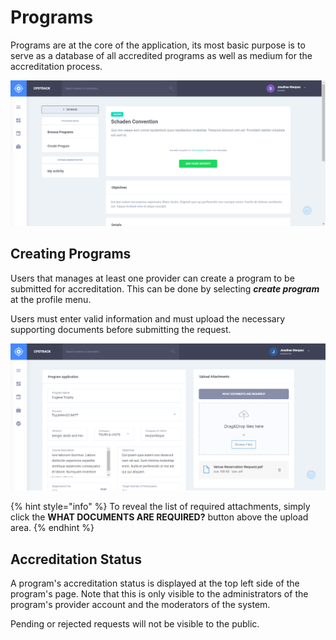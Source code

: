 # Programs

Programs are at the core of the application, its most basic purpose is to serve as a database of all accredited programs as well as medium for the accreditation process.

![](../../assets/programs-view.png)

## Creating Programs

Users that manages at least one provider can create a program to be submitted for accreditation. This can be done by selecting _**create program**_ at the profile menu.

Users must enter valid information and must upload the necessary supporting documents before submitting the request.

![](../../assets/programs-create.png)

{% hint style="info" %}
To reveal the list of required attachments, simply click the **WHAT DOCUMENTS ARE REQUIRED?** button above the upload area.
{% endhint %}

## Accreditation Status

A program's accreditation status is displayed at the top left side of the program's page. Note that this is only visible to the administrators of the program's provider account and the moderators of the system.

Pending or rejected requests will not be visible to the public.

